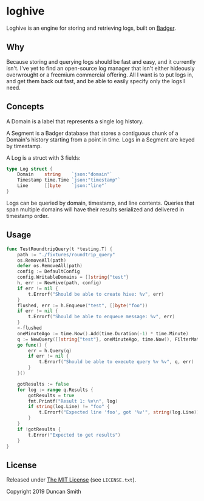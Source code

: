 # loghive

Loghive is an engine for storing and retrieving logs, built on [Badger](https://github.com/dgraph-io/badger).

## Why

Because storing and querying logs should be fast and easy, and it currently isn't. I've yet to find an open-source log manager that isn't either hideously overwrought or a freemium commercial offering. All I want is to put logs in, and get them back out fast, and be able to easily specify only the logs I need.

## Concepts

A Domain is a label that represents a single log history.

A Segment is a Badger database that stores a contiguous chunk of a Domain's history starting from a point in time. Logs in a Segment are keyed by timestamp.

A Log is a struct with 3 fields:

```go
type Log struct {
	Domain    string    `json:"domain"`
	Timestamp time.Time `json:"timestamp"`
	Line      []byte    `json:"line"`
}
```

Logs can be queried by domain, timestamp, and line contents. Queries that span multiple domains will have their results serialized and delivered in timestamp order.

## Usage

```go
func TestRoundtripQuery(t *testing.T) {
	path := "./fixtures/roundtrip_query"
	os.RemoveAll(path)
	defer os.RemoveAll(path)
	config := DefaultConfig
	config.WritableDomains = []string{"test"}
	h, err := NewHive(path, config)
	if err != nil {
		t.Errorf("Should be able to create hive: %v", err)
	}
	flushed, err := h.Enqueue("test", []byte("foo"))
	if err != nil {
		t.Errorf("Should be able to enqueue message: %v", err)
	}
	<-flushed
	oneMinuteAgo := time.Now().Add(time.Duration(-1) * time.Minute)
	q := NewQuery([]string{"test"}, oneMinuteAgo, time.Now(), FilterMatchAll())
	go func() {
		err = h.Query(q)
		if err != nil {
			t.Errorf("Should be able to execute query %v %v", q, err)
		}
	}()

	gotResults := false
	for log := range q.Results {
		gotResults = true
		fmt.Printf("Result 1: %v\n", log)
		if string(log.Line) != "foo" {
			t.Errorf("Expected line 'foo', got '%v'", string(log.Line))
		}
	}
	if !gotResults {
		t.Error("Expected to get results")
	}
}
```

## License

Released under [The MIT License](https://opensource.org/licenses/MIT) (see `LICENSE.txt`).

Copyright 2019 Duncan Smith